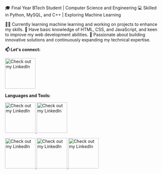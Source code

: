 
🎓 Final Year BTech Student | Computer Science and Engineering
💻 Skilled in Python, MySQL, and C++ | Exploring Machine Learning

👨‍💻 Currently learning machine learning and working on projects to enhance my skills.
🌟 Have basic knowledge of HTML, CSS, and JavaScript, and keen to improve my web development abilities.
🚀 Passionate about building innovative solutions and continuously expanding my technical expertise.


**📫 Let's connect:** 

<a href="https://www.linkedin.com/in/nikkhil-sethi-241529213?utm_source=share&utm_campaign=share_via&utm_content=profile&utm_medium=ios_app" target="_blank">
  <img src="https://github.com/user-attachments/assets/a87292ec-720a-4cb4-8a50-d4eb557aa524" alt="Check out my LinkedIn" width="100">
</a>





**Languages and Tools:**

<a href="https://www.python.org/" target="_blank">
  <img src="https://github.com/user-attachments/assets/a0de192f-a887-4a2f-9823-99df9b3033ec" alt="Check out my LinkedIn" width="100">
</a>   <a href="https://www.mysql.com/" target="_blank">
  <img src="https://github.com/user-attachments/assets/7b366516-53f1-45d2-8f19-2451f7b10ffe" alt="Check out my LinkedIn" width="100">

  </a>   <a href="https://html.com">
  <img src="https://github.com/user-attachments/assets/cf70c5db-e464-4c4e-9c46-24c67192cddb" alt="Check out my LinkedIn" width="100">
</a>   <a href="https://www.w3.org/Style/CSS/Overview.en.html">
  <img src="https://github.com/user-attachments/assets/114c2f38-a587-4844-b9a9-5c053e28230b" alt="Check out my LinkedIn" width="100">
</a>   <a href="https://www.javascript.com">
  <img src="https://github.com/user-attachments/assets/352c13d9-75d8-44cb-8f95-9214b856e65c" alt="Check out my LinkedIn" width="100">



